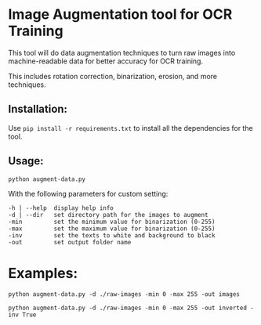 # Image Augmentation tool for OCR Training

This tool will do data augmentation techniques to turn raw images into machine-readable data for better accuracy for OCR training.

This includes rotation correction, binarization, erosion, and more techniques.

## Installation:

Use `pip install -r requirements.txt`
to install all the dependencies for the tool.

## Usage:
`python augment-data.py`

With the following parameters for custom setting:

```
-h | --help  display help info
-d | --dir   set directory path for the images to augment
-min         set the minimum value for binarization (0-255)
-max         set the maximum value for binarization (0-255)
-inv         set the texts to white and background to black
-out         set output folder name
```

# Examples:
`python augment-data.py -d ./raw-images -min 0 -max 255 -out images`

`python augment-data.py -d ./raw-images -min 0 -max 255 -out inverted -inv True`
